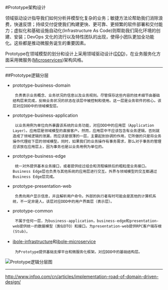 #Prototype架构设计

领域驱动设计指导我们如何分析并模型化复杂的业务；敏捷方法论帮助我们消除浪费，快速反馈；持续交付促使我们构建更快、更可靠、更频繁的软件部署和交付能力；虚拟化和基础设施自动化(Infrastructure As Code)则帮助我们简化环境的创建、安装；DevOps 文化的流行以及特性团队的出现，使得小团队更加全功能化。这些都是推动微服务诞生的重要因素。

Prototype在领域模型的划分和设计上采用领域驱动设计([DDD](https://en.wikipedia.org/wiki/Domain-driven_design))，在业务服务化方面采用微服务([Microservices](https://en.wikipedia.org/wiki/Microservices))架构风格。


---
##Prototype逻辑分层

- prototype-business-domain

       负责表示业务概念、业务状况的信息以及业务规则。尽管保存这些内容的技术细节由基础结构层来完成，反映业务状况的状态在该层中被控制和使用。这一层是业务软件的核心。该层对应DDD中的领域模型层。

- prototype-business-application

       以业务用例为单位向外暴露该系统的业务功能，对应DDD中的应用层（Application Layer）。应用层是领域模型的直接客户。然而，应用层中不应该包含有业务逻辑，否则就造成了领域逻辑的泄漏，而应该是很薄的一层，主要起到协调的作用，它所做的只是将业务操作代理给下层的领域模型。同时，如果我们的业务操作有事务需求，那么对于事务的管理应该放在应用层上，因为事务也是以业务用例为单位的。

- prototype-business-edge

       统一对外提供基本业务接口，或者提供经过组合和流程编排后的粗粒度业务接口。Business Edge层也负责与其他系统的应用层进行交互。外界与领域模型的交互都通过Business Edge层完成。

- prototype-presentation-web

       负责向用户显示信息，并且解析用户命令。外部的执行者有时可能会是其他的计算机系统，不一定非是人。该层对应DDD中的用户界面层（表示层）。
       
- prototype-common

       不属于任何一层，为business-application，business-edge和presentation-web提供统一的数据模型（类似DTO）和接口。为presentation-web提供RPC客户端存根(Stub)。

- [ibole-infrastructure](https://github.com/benson-git/ibole-infrastructure)和[ibole-microservice](https://github.com/benson-git/ibole-microservice)
     
       为Prototype提供基础支撑平台和微服务化框架。对应DDD中的基础结构层。


![Prototype逻辑分层图](https://github.com/benson-git/wiki-docs/blob/master/images/prototype%20logic%20layer.asta.png)

---

http://www.infoq.com/cn/articles/implementation-road-of-domain-driven-design/




